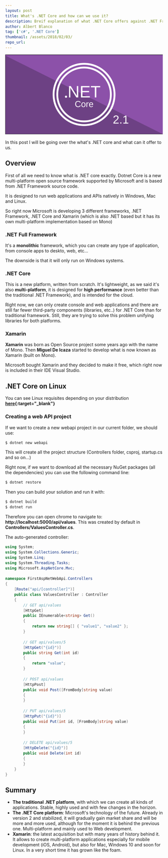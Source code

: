 ```yaml
---
layout: post
title: What's .NET Core and how can we use it?
description: Breif explanation of what .NET Core offers against .NET Framework and Xamarin (Mono based)
author: Albert Blanco
tag: ['c#', '.NET Core']
thumbnail: /assets/2018/02/03/
repo_url: 
---
```


![Image not found!](/assets/2018/02/03/dotnet-core.png)

In this post I will be going over the what's .NET core and what can it offer to us.

Overview
--------

First of all we need to know what is .NET core exactly. Dotnet Core is a new multi-platform open source framework supported by Microsoft and is based from .NET Framework source code.  

It is designed to run web applications and APIs natively in Windows, Mac and Linux.  

So right now Microsoft is developing 3 different frameworks, .NET Framework, .NET Core and Xamarin (which is also .NET based but it has its own multi-platform implementation based on Mono)


### .NET Full Framework

It's a **monolithic** framework, which you can create any type of application, from console apps to deskto, web, etc...  

The downside is that it will only run on Windows systems.

### .NET Core

This is a new platform, written from scratch. It's lightweight, as we said it's also **multi-platform**, it is designed for **high performance** (even better than the traditional .NET Framework), and is intended for the cloud.  

Right now, we can only create console and web applications and there are still far fewer third-party components (libraries, etc..) for .NET Core than for traditional framework. Still, they are trying to solve this problem unifying libraries for both platforms.

### Xamarin

**Xamarin** was born as Open Source project some years ago with the name of Mono. Then **Miguel De Icaza** started to develop what is now known as Xamarin (built on Mono).  

Microsoft bought Xamarin and they decided to make it free, which right now is included in their IDE Visual Studio.

.NET Core on Linux
------------------

You can see Linux requisites depending on your distribution **[here](https://docs.microsoft.com/en-us/dotnet/core/linux-prerequisites){:target="_blank"}**

### Creating a web API project

If we want to create a new webapi project in our current folder, we should use:

```bash
$ dotnet new webapi
```

This will create all the project structure (Controllers folder, csproj, startup.cs and so on...)  

Right now, if we want to download all the necessary NuGet packages (all the dependencies) you can use the following command line:

```bash
$ dotnet restore
```

Then you can build your solution and run it with:

```bash
$ dotnet build
$ dotnet run
```

Therefore you can open chrome to navigate to: **http://localhost:5000/api/values**. This was created by default in **Controllers/ValuesController.cs**.  

The auto-generated controller:

```c#
using System;
using System.Collections.Generic;
using System.Linq;
using System.Threading.Tasks;
using Microsoft.AspNetCore.Mvc;

namespace FirstAspNetWebApi.Controllers
{
    [Route("api/[controller]")]
    public class ValuesController : Controller
    {
        // GET api/values
        [HttpGet]
        public IEnumerable<string> Get()
        {
            return new string[] { "value1", "value2" };
        }

        // GET api/values/5
        [HttpGet("{id}")]
        public string Get(int id)
        {
            return "value";
        }

        // POST api/values
        [HttpPost]
        public void Post([FromBody]string value)
        {
        }

        // PUT api/values/5
        [HttpPut("{id}")]
        public void Put(int id, [FromBody]string value)
        {
        }

        // DELETE api/values/5
        [HttpDelete("{id}")]
        public void Delete(int id)
        {
        }
    }
}
```

Summary
-------

- **The traditional .NET platform**, with which we can create all kinds of applications. Stable, highly used and with few changes in the horizon.
- **The .NET Core platform**: Microsoft's technology of the future. Already in version 2 and stabilized, it will gradually gain market share and will be more and more used, although for the moment it is behind the previous one. Multi-platform and mainly used to Web development.
- **Xamarin**: the latest acquisition but with many years of history behind it. It allows to create multi-platform applications especially for mobile development (iOS, Android), but also for Mac, Windows 10 and soon for Linux. In a very short time it has grown like the foam.

